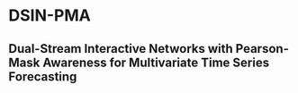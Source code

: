 # DSIN-PMA
## Dual-Stream Interactive Networks with Pearson-Mask Awareness for Multivariate Time Series Forecasting

